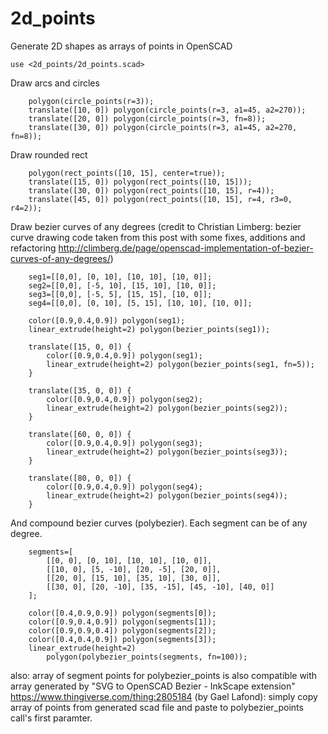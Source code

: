 # 2d_points
Generate 2D shapes as arrays of points in OpenSCAD

~~~scad
use <2d_points/2d_points.scad>
~~~

Draw arcs and circles
~~~
    polygon(circle_points(r=3));
    translate([10, 0]) polygon(circle_points(r=3, a1=45, a2=270));
    translate([20, 0]) polygon(circle_points(r=3, fn=8));
    translate([30, 0]) polygon(circle_points(r=3, a1=45, a2=270, fn=8));
~~~

Draw rounded rect
~~~scad
    polygon(rect_points([10, 15], center=true));
    translate([15, 0]) polygon(rect_points([10, 15]));
    translate([30, 0]) polygon(rect_points([10, 15], r=4));
    translate([45, 0]) polygon(rect_points([10, 15], r=4, r3=0, r4=2));
~~~

Draw bezier curves of any degrees (credit to Christian Limberg: bezier curve drawing code taken from this post with some fixes, additions and refactoring http://climberg.de/page/openscad-implementation-of-bezier-curves-of-any-degrees/)
~~~scad
    seg1=[[0,0], [0, 10], [10, 10], [10, 0]];
    seg2=[[0,0], [-5, 10], [15, 10], [10, 0]];
    seg3=[[0,0], [-5, 5], [15, 15], [10, 0]];
    seg4=[[0,0], [0, 10], [5, 15], [10, 10], [10, 0]];
    
    color([0.9,0.4,0.9]) polygon(seg1);
    linear_extrude(height=2) polygon(bezier_points(seg1));
    
    translate([15, 0, 0]) {
        color([0.9,0.4,0.9]) polygon(seg1);
        linear_extrude(height=2) polygon(bezier_points(seg1, fn=5));
    }
    
    translate([35, 0, 0]) {
        color([0.9,0.4,0.9]) polygon(seg2);
        linear_extrude(height=2) polygon(bezier_points(seg2));
    }
    
    translate([60, 0, 0]) {
        color([0.9,0.4,0.9]) polygon(seg3);
        linear_extrude(height=2) polygon(bezier_points(seg3));
    }
    
    translate([80, 0, 0]) {
        color([0.9,0.4,0.9]) polygon(seg4);
        linear_extrude(height=2) polygon(bezier_points(seg4));
    }
~~~

And compound bezier curves (polybezier). Each segment can be of any degree.
~~~scad
    segments=[
        [[0, 0], [0, 10], [10, 10], [10, 0]],
        [[10, 0], [5, -10], [20, -5], [20, 0]],
        [[20, 0], [15, 10], [35, 10], [30, 0]],
        [[30, 0], [20, -10], [35, -15], [45, -10], [40, 0]]
    ];
    
    color([0.4,0.9,0.9]) polygon(segments[0]);
    color([0.9,0.4,0.9]) polygon(segments[1]);
    color([0.9,0.9,0.4]) polygon(segments[2]);
    color([0.4,0.4,0.9]) polygon(segments[3]);
    linear_extrude(height=2)
        polygon(polybezier_points(segments, fn=100));
~~~

also: array of segment points for polybezier_points is also compatible with array generated by "SVG to OpenSCAD Bezier - InkScape extension" https://www.thingiverse.com/thing:2805184 (by Gael Lafond): simply copy array of points from generated scad file and paste to polybezier_points call's first paramter.

